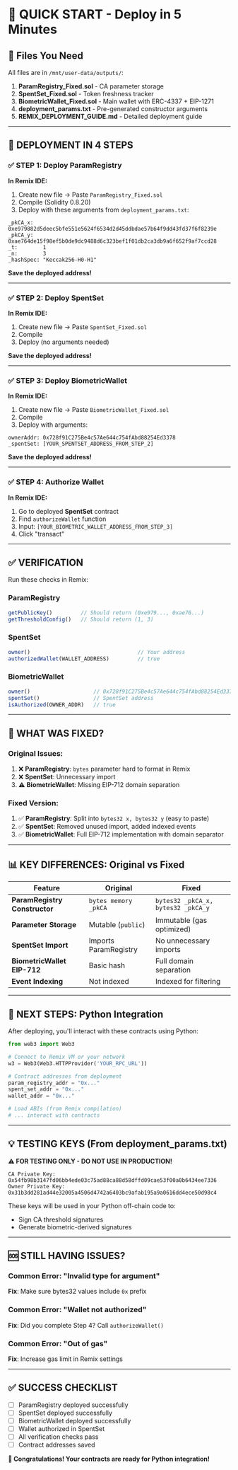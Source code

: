 # 🎯 QUICK START - Deploy in 5 Minutes

## 📂 Files You Need

All files are in `/mnt/user-data/outputs/`:

1. **ParamRegistry_Fixed.sol** - CA parameter storage
2. **SpentSet_Fixed.sol** - Token freshness tracker  
3. **BiometricWallet_Fixed.sol** - Main wallet with ERC-4337 + EIP-1271
4. **deployment_params.txt** - Pre-generated constructor arguments
5. **REMIX_DEPLOYMENT_GUIDE.md** - Detailed deployment guide

---

## 🚀 DEPLOYMENT IN 4 STEPS

### ✅ STEP 1: Deploy ParamRegistry

**In Remix IDE:**
1. Create new file → Paste `ParamRegistry_Fixed.sol`
2. Compile (Solidity 0.8.20)
3. Deploy with these arguments from `deployment_params.txt`:

```
_pkCA_x:   0xe979882d5deec5bfe551e5624f6534d2d45ddbdae57b64f9dd43fd37f6f8239e
_pkCA_y:   0xae764de15f98ef5b0de9dc9488d6c323bef1f01db2ca3db9a6f652f9af7ccd28
_t:        1
_n:        3
_hashSpec: "Keccak256-H0-H1"
```

**Save the deployed address!**

---

### ✅ STEP 2: Deploy SpentSet

**In Remix IDE:**
1. Create new file → Paste `SpentSet_Fixed.sol`
2. Compile
3. Deploy (no arguments needed)

**Save the deployed address!**

---

### ✅ STEP 3: Deploy BiometricWallet

**In Remix IDE:**
1. Create new file → Paste `BiometricWallet_Fixed.sol`
2. Compile
3. Deploy with arguments:

```
ownerAddr: 0x728f91C275Be4c57Ae644c754fAbd88254Ed3378
_spentSet: [YOUR_SPENTSET_ADDRESS_FROM_STEP_2]
```

**Save the deployed address!**

---

### ✅ STEP 4: Authorize Wallet

**In Remix IDE:**
1. Go to deployed **SpentSet** contract
2. Find `authorizeWallet` function
3. Input: `[YOUR_BIOMETRIC_WALLET_ADDRESS_FROM_STEP_3]`
4. Click "transact"

---

## ✅ VERIFICATION

Run these checks in Remix:

### ParamRegistry
```javascript
getPublicKey()         // Should return (0xe979..., 0xae76...)
getThresholdConfig()   // Should return (1, 3)
```

### SpentSet
```javascript
owner()                                  // Your address
authorizedWallet(WALLET_ADDRESS)         // true
```

### BiometricWallet
```javascript
owner()                    // 0x728f91C275Be4c57Ae644c754fAbd88254Ed3378
spentSet()                 // SpentSet address
isAuthorized(OWNER_ADDR)   // true
```

---

## 🎯 WHAT WAS FIXED?

### Original Issues:
1. ❌ **ParamRegistry**: `bytes` parameter hard to format in Remix
2. ❌ **SpentSet**: Unnecessary import  
3. ⚠️ **BiometricWallet**: Missing EIP-712 domain separation

### Fixed Version:
1. ✅ **ParamRegistry**: Split into `bytes32 x, bytes32 y` (easy to paste)
2. ✅ **SpentSet**: Removed unused import, added indexed events
3. ✅ **BiometricWallet**: Full EIP-712 implementation with domain separator

---

## 📊 KEY DIFFERENCES: Original vs Fixed

| Feature | Original | Fixed |
|---------|----------|-------|
| **ParamRegistry Constructor** | `bytes memory _pkCA` | `bytes32 _pkCA_x, bytes32 _pkCA_y` |
| **Parameter Storage** | Mutable (`public`) | Immutable (gas optimized) |
| **SpentSet Import** | Imports ParamRegistry | No unnecessary imports |
| **BiometricWallet EIP-712** | Basic hash | Full domain separation |
| **Event Indexing** | Not indexed | Indexed for filtering |

---

## 🐍 NEXT STEPS: Python Integration

After deploying, you'll interact with these contracts using Python:

```python
from web3 import Web3

# Connect to Remix VM or your network
w3 = Web3(Web3.HTTPProvider('YOUR_RPC_URL'))

# Contract addresses from deployment
param_registry_addr = "0x..."
spent_set_addr = "0x..."
wallet_addr = "0x..."

# Load ABIs (from Remix compilation)
# ... interact with contracts
```

---

## 💡 TESTING KEYS (From deployment_params.txt)

**⚠️ FOR TESTING ONLY - DO NOT USE IN PRODUCTION!**

```
CA Private Key:    0x54fb98b3147fd06bb4ede03c75ad88ca88d58dffd09cae53f00a0b6434ee7336
Owner Private Key: 0x31b3dd281ad44e32005a4506d4742a6403bc9afab195a9a0616dd4ece50d98c4
```

These keys will be used in your Python off-chain code to:
- Sign CA threshold signatures
- Generate biometric-derived signatures

---

## 🆘 STILL HAVING ISSUES?

### Common Error: "Invalid type for argument"
**Fix**: Make sure bytes32 values include `0x` prefix

### Common Error: "Wallet not authorized"
**Fix**: Did you complete Step 4? Call `authorizeWallet()`

### Common Error: "Out of gas"
**Fix**: Increase gas limit in Remix settings

---

## ✅ SUCCESS CHECKLIST

- [ ] ParamRegistry deployed successfully
- [ ] SpentSet deployed successfully  
- [ ] BiometricWallet deployed successfully
- [ ] Wallet authorized in SpentSet
- [ ] All verification checks pass
- [ ] Contract addresses saved

**🎉 Congratulations! Your contracts are ready for Python integration!**
